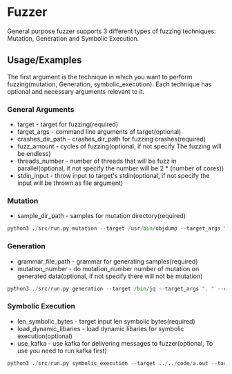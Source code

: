 
# Fuzzer
General purpose fuzzer supports 3 different types of fuzzing techniques: Mutation, Generation and Symbolic Execution.
## Usage/Examples

The first argument is the technique in which you want to perform fuzzing(mutation, Generation, symbolic_execution).
Each technique has optional and necessary arguments relevant to it.
### General Arguments
 - target - target for fuzzing(required)
 - target_args - command line arguments of target(optional)
 - crashes_dir_path - crashes_dir_path for fuzzing crashes(required)
 - fuzz_amount - cycles of fuzzing(optional, if not specify The fuzzing will be endless)
 - threads_number - number of threads that will be fuzz in parallel(optional, if not specify the number will be 2 * (number of cores))
 - stdin_input - throw input to target's stdin(optional, if not specify the input will be thrown as file argument)

### Mutation

 - sample_dir_path - samples for mutation directory(required)


```python
python3 ./src/run.py mutation --target /usr/bin/objdump --target_args " -d" --sample_dir_path ./samples_test --crashes_dir_path ./crashes
```

### Generation

 - grammar_file_path - grammar for generating samples(required)
 - mutation_number - do mutation_number number of mutation on generated data(optional, if not specify there will not be mutation)

```python
python3 ./src/run.py generation --target /bin/jq --target_args ". " --crashes_dir_path ./ --grammar_file_path ./src/generation/grammar_for_json.json5 --mutation 10
```

### Symbolic Execution

 - len_symbolic_bytes - target input len symbolic bytes(required)
 - load_dynamic_libaries - load dynamic libaries for symbolic execution(optional)
 - use_kafka - use kafka for delivering messages to fuzzer(optional, To use you need to run kafka first)

```python
python3 ./src/run.py symbolic_execution --target ../../code/a.out --target_args "flag1" --crashes_dir_path ./crashes_test --len_symbolic_bytes 5 --fuzz_amount 100 --stdin
```
